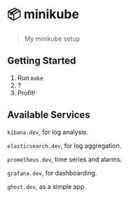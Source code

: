 # 📦 minikube
> My minikube setup

## Getting Started

1. Run `make`
2. ?
3. Profit!

## Available Services

`kibana.dev`, for log analysis.

`elasticsearch.dev`, for log aggregation.

`prometheus.dev`, time series and alarms.

`grafana.dev`, for dashboarding.

`ghost.dev`, as a simple app.
